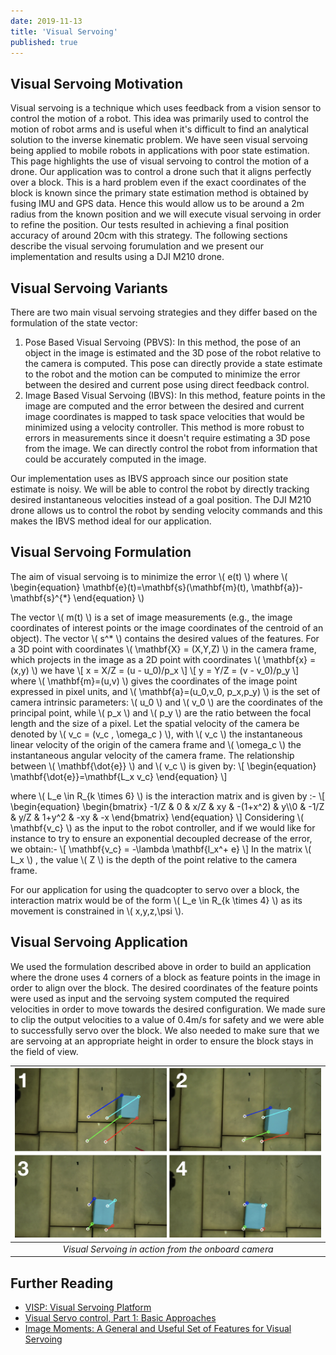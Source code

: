 ```yaml
---
date: 2019-11-13
title: 'Visual Servoing'
published: true
---
```

## Visual Servoing Motivation

Visual servoing is a technique which uses feedback from a vision sensor to control the motion of a robot. This idea was primarily used to control the motion of robot arms and is useful when it's difficult to find an analytical solution to the inverse kinematic problem. We have seen visual servoing being applied to mobile robots in applications with poor state estimation.
This page highlights the use of visual servoing to control the motion of a drone. Our application was to control a drone such that it aligns perfectly over a block. This is a hard problem even if the exact coordinates of the block is known since the primary state estimation method is obtained by fusing IMU and GPS data. Hence this would allow us to be around a 2m radius from the known position and we will execute visual servoing in order to refine the position. Our tests resulted in achieving a final position accuracy of around 20cm with this strategy.
The following sections describe the visual servoing forumulation and we present our implementation and results using a DJI M210 drone.

## Visual Servoing Variants

There are two main visual servoing strategies and they differ based on the formulation of the state vector:

1. Pose Based Visual Servoing (PBVS): In this method, the pose of an object in the image is estimated and the 3D pose of the robot relative to the camera is computed. This pose can directly provide a state estimate to the robot and the motion can be computed to minimize the error between the desired and current pose using direct feedback control.
2. Image Based Visual Servoing (IBVS): In this method, feature points in the image are computed and the error between the desired and current image coordinates is mapped to task space velocities that would be minimized using a velocity controller. This method is more robust to errors in measurements since it doesn't require estimating a 3D pose from the image. We can directly control the robot from information that could be accurately computed in the image.

Our implementation uses as IBVS approach since our position state estimate is noisy. We will be able to control the robot by directly tracking desired instantaneous velocities instead of a goal position. The DJI M210 drone allows us to control the robot by sending velocity commands and this makes the IBVS method ideal for our application.

## Visual Servoing Formulation
The aim of visual servoing is to minimize the error \\( e(t) \\)
where \\( \begin{equation} \mathbf{e}(t)=\mathbf{s}(\mathbf{m}(t), \mathbf{a})-\mathbf{s}^{*} \end{equation} \\)

The vector \\( m(t) \\) is a set of image measurements (e.g., the image coordinates of interest points or the image coordinates of the centroid of an object). The vector \\( s^* \\)  contains the desired values of the features.
For a 3D point with coordinates \\( \mathbf{X} = (X,Y,Z) \\)  in the camera frame, which projects in the image as a 2D point with coordinates \\( \mathbf{x} = (x,y) \\)  we have
\\[ x = X/Z = (u - u_0)/p_x \\]
\\[ y = Y/Z = (v - v_0)/p_y \\]
where \\( \mathbf{m}=(u,v) \\) gives the coordinates of the image point expressed in pixel units, and \\( \mathbf{a}=(u_0,v_0, p_x,p_y) \\) is the set of camera intrinsic parameters: \\( u_0 \\) and \\( v_0 \\) are the coordinates of the principal point, while \\( p_x \\) and \\( p_y \\) are the ratio between the focal length and the size of a pixel.
Let the spatial velocity of the camera be denoted by \\( v_c = (v_c , \omega_c ) \\), with \\( v_c \\) the instantaneous linear velocity of the origin of the camera frame and \\( \omega_c \\) the instantaneous angular velocity of the camera frame.
The relationship between \\( \mathbf{\dot{e}} \\) and \\( v_c \\) is given by: \\[ \begin{equation} \mathbf{\dot{e}}=\mathbf{L_x v_c} \end{equation} \\]

where \\( L_e \in R_{k \times 6} \\) is the interaction matrix and is given by :-
\\[ \begin{equation} \begin{bmatrix} -1/Z & 0 & x/Z & xy & -(1+x^2) & y\\\0 & -1/Z & y/Z & 1+y^2 & -xy & -x \end{bmatrix} \end{equation} \\]
Considering \\( \mathbf{v_c} \\) as the input to the robot controller, and if we would like for instance to try to ensure an exponential decoupled decrease of the error, we obtain:-
\\[ \mathbf{v_c} = -\lambda \mathbf{l_x^+ e} \\]
In the matrix \\( L_x \\) , the value \\( Z \\) is the depth of the point relative to the camera frame.

For our application for using the quadcopter to servo over a block, the interaction matrix would be of the form \\( L_e \in R_{k \times 4} \\) as its movement is constrained in \\( x,y,z,\psi \\).

## Visual Servoing Application
We used the formulation described above in order to build an application where the drone uses 4 corners of a block as feature points in the image in order to align over the block. The desired coordinates of the feature points were used as input and the servoing system computed the required velocities in order to move towards the desired configuration. We made sure to clip the output velocities to a value of 0.4m/s for safety and we were able to successfully servo over the block. We also needed to make sure that we are servoing at an appropriate height in order to ensure the block stays in the field of view.

| ![Visual Servoing in action](assets/servoing-action.png) |
|:--:|
| *Visual Servoing in action from the onboard camera* |


## Further Reading
- [VISP: Visual Servoing Platform](https://visp.inria.fr/)
- [Visual Servo control, Part 1: Basic Approaches](https://hal.inria.fr/inria-00350283/document)
- [Image Moments: A General and Useful Set of Features for Visual Servoing](https://hal.inria.fr/inria-00352019/document)
